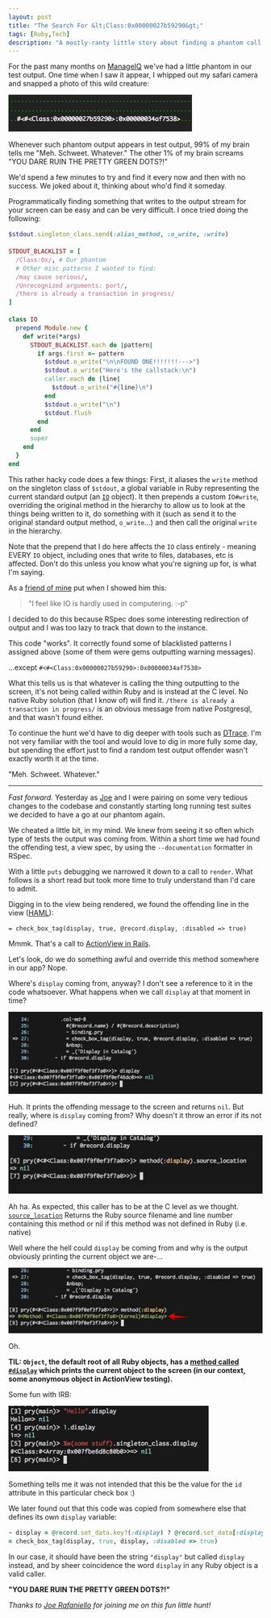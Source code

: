 ```yaml
---
layout: post
title: "The Search For &lt;Class:0x00000027b59290&gt;"
tags: [Ruby,Tech]
description: "A mostly-ranty little story about finding a phantom call messing up all the pretty green dots in our test output."
---
```


For the past many months on [ManageIQ][1] we've had a little phantom in our
test output. One time when I saw it appear, I whipped out my safari camera and
snapped a photo of this wild creature:

![The creature in its natural environment](../images/posts/ssl5u.jpg)

Whenever such phantom output appears in test output, 99% of my brain tells me
"Meh. Schweet. Whatever." The other 1% of my brain screams "YOU DARE RUIN THE
PRETTY GREEN DOTS?!"

We'd spend a few minutes to try and find it every now and then with no success.
We joked about it, thinking about who'd find it someday.

Programmatically finding something that writes to the output stream for your
screen can be easy and can be very difficult. I once tried doing the following:

```ruby
$stdout.singleton_class.send(:alias_method, :o_write, :write)

STDOUT_BLACKLIST = [
  /Class:0x/, # Our phantom
  # Other misc patterns I wanted to find:
  /may cause serious/,
  /Unrecognized arguments: port/,
  /there is already a transaction in progress/
]

class IO
  prepend Module.new {
    def write(*args)
      STDOUT_BLACKLIST.each do |pattern|
        if args.first =~ pattern
          $stdout.o_write("\n\nFOUND ONE!!!!!!!--->")
          $stdout.o_write("Here's the callstack:\n")
          caller.each do |line|
            $stdout.o_write("#{line}\n")
          end
          $stdout.o_write("\n")
          $stdout.flush
        end
      end
      super
    end
  }
end
```

This rather hacky code does a few things: First, it aliases the `write` method
on the singleton class of `$stdout`, a global variable in Ruby representing the
current standard output (an [`IO`][4] object). It then prepends a custom
`IO#write`, overriding the original method in the hierarchy to allow us to look
at the things being written to it, do something with it (such as send it to the
original standard output method, `o_write`...) and then call the original
`write` in the hierarchy.

Note that the prepend that I do here affects the `IO` class entirely - meaning
EVERY `IO` object, including ones that write to files, databases, etc is
affected. Don't do this unless you know what you're signing up for, is what I'm
saying.

As a [friend of mine][9] put when I showed him this:

> "I feel like IO is hardly used in computering. :-p"

I decided to do this because RSpec does some interesting redirection of output
and I was too lazy to track that down to the instance.

This code "works". It correctly found some of blacklisted patterns I assigned
above (some of them were gems outputting warning messages).

...except `#<#<Class:0x00000027b59290>:0x00000034af7538>`

What this tells us is that whatever is calling the thing outputting to the
screen, it's not being called within Ruby and is instead at the C level. No
native Ruby solution (that I know of) will find it. `/there is already a
transaction in progress/` is an obvious message from native Postgresql, and
that wasn't found either.

To continue the hunt we'd have to dig deeper with tools such as [DTrace][5].
I'm not very familiar with the tool and would love to dig in more fully some
day, but spending the effort just to find a random test output offender wasn't
exactly worth it at the time.

"Meh. Schweet. Whatever."

---

_Fast forward._ Yesterday as [Joe][2] and I were pairing on some very tedious changes to the
codebase and constantly starting long running test suites we decided to have a
go at our phantom again.

We cheated a little bit, in my mind. We knew from seeing it so often which type
of tests the output was coming from. Within a short time we had found the
offending test, a view spec, by using the `--documentation` formatter in RSpec.

With a little `puts` debugging we narrowed it down to a call to `render`. What
follows is a short read but took more time to truly understand than
I'd care to admit.

Digging in to the view being rendered, we found the offending line in the view
([HAML][3]):

```haml
= check_box_tag(display, true, @record.display, :disabled => true)
```

Mmmk. That's a call to [ActionView in Rails][6].

Let's look, do we do something awful and override this method somewhere in our app? Nope.

Where's `display` coming from, anyway? I don't see a reference to it in the code whatsoever.
What happens when we call `display` at that moment in time?

![](../images/posts/kcs5v.jpg)

Huh. It prints the offending message to the screen and returns `nil`. But
really, where is `display` coming from? Why doesn't it throw an error if its
not defined?

![](../images/posts/0l4ps.jpg)

Ah ha. As expected, this caller has to be at the C level as we thought.
[`source_location`][8] Returns the Ruby source filename and line number containing
this method or nil if this method was not defined in Ruby (i.e. native)

Well where the hell could `display` be coming from and why is the output obviously printing the current object we are-...

![](../images/posts/fpb9i.jpg)


Oh.

**TIL: `Object`, the default root of all Ruby objects, has a [method called
`#display`][7] which prints the current object to the screen (in our context, some
anonymous object in ActionView testing).**

Some fun with IRB:

![](../images/posts/97dpz.jpg)


Something tells me it was not intended that this be the value for the `id` attribute in this particular check box :)

We later found out that this code was copied from somewhere else that defines its own `display` variable:

```ruby
- display = @record.set_data.key?(:display) ? @record.set_data[:display] : true
= check_box_tag(display, true, display, :disabled => true)
```

In our case, it should have been the string `"display"` but called `display`
instead, and by sheer coincidence the word `display` in any Ruby object is a
valid caller.

**"YOU DARE RUIN THE PRETTY GREEN DOTS?!"**

*Thanks to [Joe Rafaniello][2] for joining me on this fun little hunt!*

[1]: http://manageiq.org/
[2]: https://twitter.com/jrafanie
[3]: http://haml.info/
[4]: http://ruby-doc.org/core-2.3.1/IO.html
[5]: http://dtrace.org/blogs/about/
[6]: http://api.rubyonrails.org/v5.0.0/classes/ActionView.html
[7]: http://ruby-doc.org/core-2.3.1/Object.html#method-i-display
[8]: http://ruby-doc.org/core-2.3.1/Method.html#method-i-source_location
[9]: https://twitter.com/crsexton
